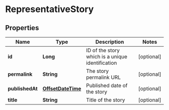 

# RepresentativeStory

## Properties

Name | Type | Description | Notes
------------ | ------------- | ------------- | -------------
**id** | **Long** | ID of the story which is a unique identification |  [optional]
**permalink** | **String** | The story permalink URL |  [optional]
**publishedAt** | [**OffsetDateTime**](OffsetDateTime.md) | Published date of the story |  [optional]
**title** | **String** | Title of the story |  [optional]



